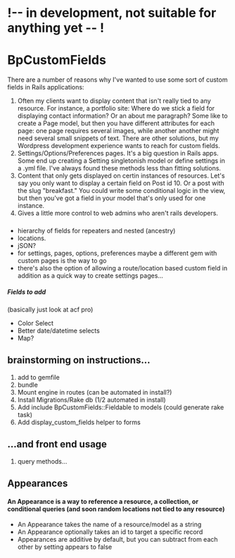 # !-- in development, not suitable for anything yet -- !

# BpCustomFields


There are a number of reasons why I've wanted to use some sort of custom fields in Rails applications:

1. Often my clients want to display content that isn't really tied to any resource.  For instance, a portfolio site:  Where do we stick a field for displaying contact information?  Or an about me paragraph?  Some like to create a Page model, but then you have different attributes for each page: one page requires several images, while another another might need several small snippets of text.  There are other solutions, but my Wordpress development experience wants to reach for custom fields.
2. Settings/Options/Preferences pages.  It's a big question in Rails apps.  Some end up creating a Setting singletonish model or define settings in a .yml file.  I've always found these methods less than fitting solutions.  
3. Content that only gets displayed on certin instances of resources.  Let's say you only want to display a certain field on Post id 10.  Or a post with the slug "breakfast."  You could write some conditional logic in the view, but then you've got a field in your model that's only used for one instance. 
4. Gives a little more control to web admins who aren't rails developers.

### 
- hierarchy of fields for repeaters and nested (ancestry)
- locations.
- jSON?
- for settings, pages, options, preferences maybe a different gem with custom pages is the way to go
- there's also the option of allowing a route/location based custom field in addition as a quick way to create settings pages...

##### Fields to add
(basically just look at acf pro)

- Color Select
- Better date/datetime selects
- Map?  


## brainstorming on instructions...

1. add to gemfile
2. bundle
3. Mount engine in routes (can be automated in install?)
4. Install Migrations/Rake db (1/2 automated in install)
4. Add include BpCustomFields::Fieldable to models (could generate rake task)
5. Add display_custom_fields helper to forms

## ...and front end usage

1. query methods...


## Appearances

#### An Appearance is a way to reference a resource, a collection, or conditional queries (and soon random locations not tied to any resource)

- An Appearance takes the name of a resource/model as a string
- An Appearance optionally takes an id to target a specific record
- Appearances are additive by default, but you can subtract from each other by setting appears to false
